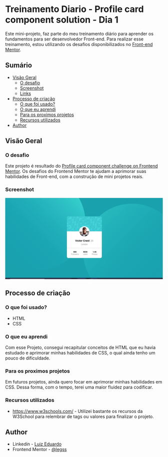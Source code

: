 # Treinamento Diario - Profile card component solution - Dia 1

Este mini-projeto, faz parte do meu treinamento diário para aprender os fundamentos para ser desenvolvedor Front-end. Para realizar esse treinamento, estou utilizando os desafios disponibilizados no [Front-end Mentor](https://www.frontendmentor.io/).

## Sumário

- [Visão Geral](#resumo)
  - [O desafio](#o-desafio)
  - [Screenshot](#screenshot)
  - [Links](#links)
- [Processo de criação](#processo-de-crição)
  - [O que foi usado?](#o-que-foi-usado?)
  - [O que eu aprendi](#o-que-eu-aprendi)
  - [Para os proximos projetos](#para-os-proximos-projetos)
  - [Recursos utilizados](#recursos-utilizados)
- [Author](#author)

## Visão Geral

### O desafio

Este projeto é resultado do [Profile card component challenge on Frontend Mentor](https://www.frontendmentor.io/challenges/profile-card-component-cfArpWshJ). Os desafios do Frontend Mentor te ajudam a aprimorar suas habilidades de Front-end, com a construção de mini projetos reais.

### Screenshot

![](images/screenshot.jpg)

## Processo de criação

### O que foi usado?

- HTML
- CSS

### O que eu aprendi

Com esse Projeto, consegui recapitular conceitos de HTML que eu havia estudado e aprimorar minhas habilidades de CSS, o qual ainda tenho um pouco de dificuldade.

### Para os proximos projetos

Em futuros projetos, ainda quero focar em aprimorar minhas habilidades em CSS. Dessa forma, com o tempo, terei uma maior fluidez para codificar.

### Recursos utilizados

- https://www.w3schools.com/ - Utilizei bastante os recursos da W3School para relembrar de tags ou valores para finalizar o projeto.

## Author

- Linkedin - [Luiz Eduardo](https://www.linkedin.com/in/luiz-eduardo-13901b224)
- Frontend Mentor - [@legss](https://www.frontendmentor.io/profile/legss)
